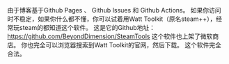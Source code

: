 由于博客基于Github Pages 、 Github Issues 和 Github Actions。
如果你访问时不稳定，如果你什么都不懂，你可以试着用Watt Toolkit（原名steam++），经常玩steam的都知道这个软件。
这是它的Github地址：https://github.com/BeyondDimension/SteamTools
这个软件也上架了微软商店。
你也完全可以浏览器搜索到Watt Toolkit的官网，然后下载。
这个软件完全合法。
